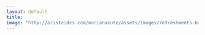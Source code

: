 ```yaml
---
layout: default
title: 
image: "http://aristeides.com/marianacute/assets/images/refreshments-batteries.jpg"
--- 
```


